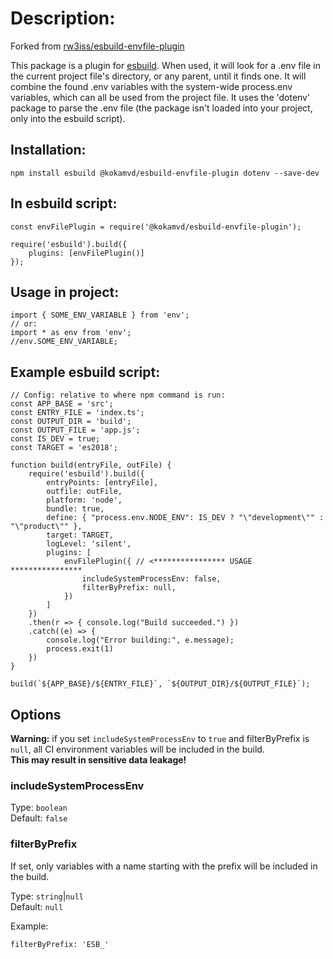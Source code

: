 # Description:
Forked from [rw3iss/esbuild-envfile-plugin](https://github.com/rw3iss/esbuild-envfile-plugin)

This package is a plugin for [esbuild](https://github.com/evanw/esbuild). When used, it will look for a .env file in the current project file's directory, or any parent, until it finds one.
It will combine the found .env variables with the system-wide process.env variables, which can all be used from the project file.
It uses the 'dotenv' package to parse the .env file (the package isn't loaded into your project, only into the esbuild script).

## Installation:
```npm install esbuild @kokamvd/esbuild-envfile-plugin dotenv --save-dev```

## In esbuild script:
```
const envFilePlugin = require('@kokamvd/esbuild-envfile-plugin');

require('esbuild').build({
    plugins: [envFilePlugin()]
});
```

## Usage in project:
```
import { SOME_ENV_VARIABLE } from 'env';
// or:
import * as env from 'env';
//env.SOME_ENV_VARIABLE;
```

## Example esbuild script:

```
// Config: relative to where npm command is run:
const APP_BASE = 'src';
const ENTRY_FILE = 'index.ts';
const OUTPUT_DIR = 'build';
const OUTPUT_FILE = 'app.js';
const IS_DEV = true;
const TARGET = 'es2018';

function build(entryFile, outFile) {
    require('esbuild').build({
        entryPoints: [entryFile],
        outfile: outFile,
        platform: 'node',
        bundle: true,
        define: { "process.env.NODE_ENV": IS_DEV ? "\"development\"" : "\"product\"" },
        target: TARGET,
        logLevel: 'silent',
        plugins: [
            envFilePlugin({ // <**************** USAGE ****************
                includeSystemProcessEnv: false,
                filterByPrefix: null,
            })
        ]   
    })
    .then(r => { console.log("Build succeeded.") })
    .catch((e) => {
        console.log("Error building:", e.message);
        process.exit(1)
    })
}

build(`${APP_BASE}/${ENTRY_FILE}`, `${OUTPUT_DIR}/${OUTPUT_FILE}`);
```

## Options

**Warning:** if you set `includeSystemProcessEnv` to `true` and filterByPrefix is `null`, all CI environment variables will be included in the build.  
**This may result in sensitive data leakage!**

### includeSystemProcessEnv

Type: `boolean`  
Default: `false`

### filterByPrefix

If set, only variables with a name starting with the prefix will be included in the build.

Type: `string`|`null`   
Default: `null`


Example:

```
filterByPrefix: 'ESB_'
```
